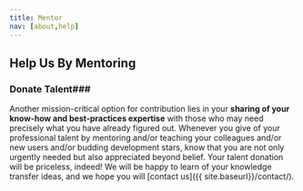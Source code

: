 ```yaml
---
title: Mentor
nav: [about,help]
---
```


## Help Us By Mentoring ##


### Donate Talent###

Another mission-critical option for contribution lies in your **sharing of your know-how and best-practices expertise** with those who may need precisely what you have already figured out.  Whenever you give of your professional talent by mentoring and/or teaching your colleagues and/or new users and/or budding development stars, know that you are not only urgently needed but also appreciated beyond belief.  Your talent donation will be priceless, indeed!  We will be happy to learn of your knowledge transfer ideas, and we hope you will [contact us]({{ site.baseurl}}/contact/).
